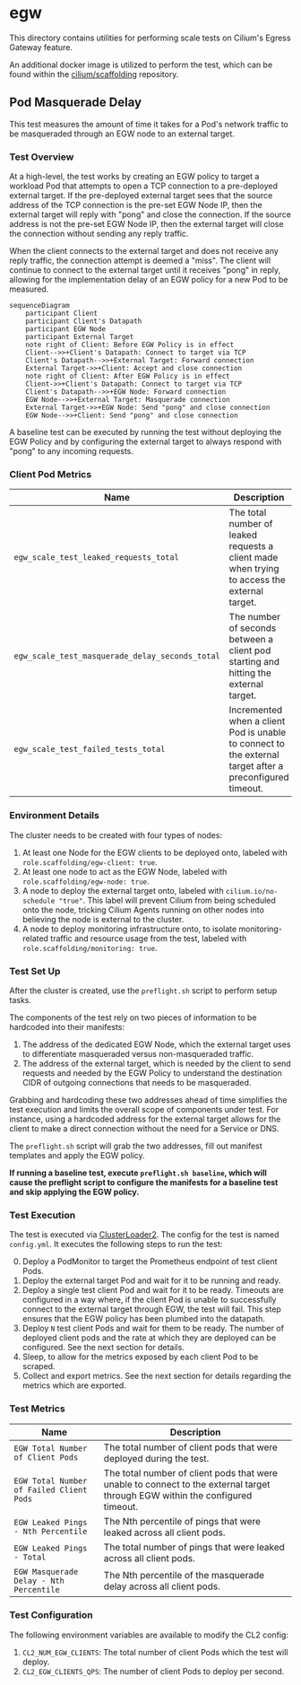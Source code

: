 # egw

This directory contains utilities for performing scale tests on Cilium's Egress
Gateway feature.

An additional docker image is utilized to perform the test, which can be found
within the [cilium/scaffolding](https://github.com/cilium/scaffolding/tree/main/egw-scale-utils)
repository.

## Pod Masquerade Delay

This test measures the amount of time it takes for a Pod's network traffic to
be masqueraded through an EGW node to an external target.

### Test Overview

At a high-level, the test works by creating an EGW policy to target a workload
Pod that attempts to open a TCP connection to a pre-deployed external target.
If the pre-deployed external target sees that the source address of the TCP
connection is the pre-set EGW Node IP, then the external target will reply
with "pong" and close the connection. If the source address is not the pre-set
EGW Node IP, then the external target will close the connection without sending
any reply traffic.

When the client connects to the external target and does not receive any reply
traffic, the connection attempt is deemed a "miss". The client will continue
to connect to the external target until it receives "pong" in reply, allowing
for the implementation delay of an EGW policy for a new Pod to be measured.

```mermaid
sequenceDiagram
    participant Client
    participant Client's Datapath
    participant EGW Node
    participant External Target
    note right of Client: Before EGW Policy is in effect
    Client-->>+Client's Datapath: Connect to target via TCP
    Client's Datapath-->>+External Target: Forward connection
    External Target->>+Client: Accept and close connection
    note right of Client: After EGW Policy is in effect
    Client->>+Client's Datapath: Connect to target via TCP
    Client's Datapath-->>+EGW Node: Forward connection
    EGW Node-->>+External Target: Masquerade connection
    External Target->>+EGW Node: Send "pong" and close connection
    EGW Node-->>+Client: Send "pong" and close connection
```

A baseline test can be executed by running the test without deploying the
EGW Policy and by configuring the external target to always respond with
"pong" to any incoming requests.

### Client Pod Metrics

| Name                                            | Description                                                                                              |
| ----------------------------------------------- | -------------------------------------------------------------------------------------------------------- |
| `egw_scale_test_leaked_requests_total`          | The total number of leaked requests a client made when trying to access the external target.             |
| `egw_scale_test_masquerade_delay_seconds_total` | The number of seconds between a client pod starting and hitting the external target.                     |
| `egw_scale_test_failed_tests_total`             | Incremented when a client Pod is unable to connect to the external target after a preconfigured timeout. |

### Environment Details

The cluster needs to be created with four types of nodes:

1. At least one Node for the EGW clients to be deployed onto, labeled with
   `role.scaffolding/egw-client: true`.
2. At least one node to act as the EGW Node, labeled with
   `role.scaffolding/egw-node: true`.
3. A node to deploy the external target onto, labeled with
   `cilium.io/no-schedule "true"`. This label will prevent Cilium from being
   scheduled onto the node, tricking Cilium Agents running on other nodes into
   believing the node is external to the cluster.
4. A node to deploy monitoring infrastructure onto, to isolate
   monitoring-related traffic and resource usage from the test, labeled
   with `role.scaffolding/monitoring: true`.

### Test Set Up

After the cluster is created, use the `preflight.sh` script to perform setup tasks.

The components of the test rely on two pieces of information to be hardcoded
into their manifests:

1. The address of the dedicated EGW Node, which the external target uses
   to differentiate masqueraded versus non-masqueraded traffic.
2. The address of the external target, which is needed by the client to send
   requests and needed by the EGW Policy to understand the destination CIDR
   of outgoing connections that needs to be masqueraded.

Grabbing and hardcoding these two addresses ahead of time simplifies the
test execution and limits the overall scope of components under test.
For instance, using a hardcoded address for the external target allows
for the client to make a direct connection without the need for a Service
or DNS.

The `preflight.sh` script will grab the two addresses, fill out manifest
templates and apply the EGW policy.

**If running a baseline test, execute `preflight.sh baseline`,
which will cause the preflight script to configure the manifests for a baseline
test and skip applying the EGW policy.**

### Test Execution

The test is executed via [ClusterLoader2](https://github.com/kubernetes/perf-tests/tree/master/clusterloader2).
The config for the test is named `config.yml`. It executes the following steps
to run the test:

0. Deploy a PodMonitor to target the Prometheus endpoint of test client Pods.
1. Deploy the external target Pod and wait for it to be running and ready.
2. Deploy a single test client Pod and wait for it to be ready. Timeouts are
   configured in a way where, if the client Pod is unable to successfully
   connect to the external target through EGW, the test will fail. This
   step ensures that the EGW policy has been plumbed into the datapath.
3. Deploy `N` test client Pods and wait for them to be ready. The number
   of deployed client pods and the rate at which they are deployed can be
   configured. See the next section for details.
4. Sleep, to allow for the metrics exposed by each client Pod to be scraped.
5. Collect and export metrics. See the next section for details regarding
   the metrics which are exported.

### Test Metrics

| Name                                     | Description                                                                                                                   |
| ---------------------------------------- | ----------------------------------------------------------------------------------------------------------------------------- |
| `EGW Total Number of Client Pods`        | The total number of client pods that were deployed during the test.                                                           |
| `EGW Total Number of Failed Client Pods` | The total number of client pods that were unable to connect to the external target through EGW within the configured timeout. |
| `EGW Leaked Pings - Nth Percentile`      | The Nth percentile of pings that were leaked across all client pods.                                                          |
| `EGW Leaked Pings - Total`               | The total number of pings that were leaked across all client pods.                                                            |
| `EGW Masquerade Delay - Nth Percentile`  | The Nth percentile of the masquerade delay across all client pods.                                                            |

### Test Configuration

The following environment variables are available to modify the CL2 config:

1. `CL2_NUM_EGW_CLIENTS`: The total number of client Pods which the test will
   deploy.
2. `CL2_EGW_CLIENTS_QPS`: The number of client Pods to deploy per second.
